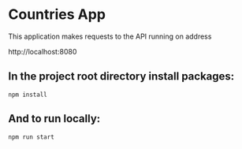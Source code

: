 # Countries App

This application makes requests to the API running on address

http://localhost:8080

In the project root directory install packages:
-----
    npm install

And to run locally:
-----
    npm run start
